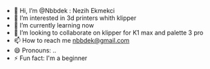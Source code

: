 - 👋 Hi, I’m @Nbbdek : Nezih Ekmekci
- 👀 I’m interested in 3d printers whith klipper
- 🌱 I’m currently learning now
- 💞️ I’m looking to collaborate on klipper for K1 max and palette 3 pro
- 📫 How to reach me nbbdek@gmail.com
- 😄 Pronouns: ..
- ⚡ Fun fact: I'm a beginner

<!---
Nbbdek/Nbbdek is a ✨ special ✨ repository because its `README.md` (this file) appears on your GitHub profile.
You can click the Preview link to take a look at your changes.
--->

